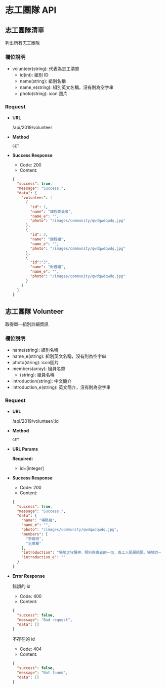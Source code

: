 # 志工團隊 API

## 志工團隊清單

列出所有志工團隊

### 欄位說明

- volunteer(string): 代表為志工清單
    - id(int): 組別 ID
    - name(string): 組別名稱
    - name_e(string): 組別英文名稱，沒有則為空字串
    - photo(string): icon 圖片

### Request

- **URL**

    /api/2019/volunteer

- **Method**

    `GET`

- **Success Response**

  - Code: 200
  - Content:
  ```JSON
  {
    "success": true,
    "message": "Success.",
    "data": {
      "volunteer": [
        {
          "id": 1,
          "name": "議程委員會",
          "name_e": "",
          "photo": "/images/community/qwdqwdqwdq.jpg"
        },
        {
          "id": 2,
          "name": "議程組",
          "name_e": "",
          "photo": "/images/community/qwdqwdqwdq.jpg"
        },
        {
          "id":"3",
          "name": "財務組",
          "name_e": "",
          "photo": "/images/community/qwdqwdqwdq.jpg"
        }
      ]
    }
  }
  ```

## 志工團隊 Volunteer

取得單一組別詳細資訊

### 欄位說明

- name(string): 組別名稱
- name_e(string): 組別英文名稱，沒有則為空字串
- photo(string): icon圖片
- members(array): 組員名單
    - (string): 組員名稱
- introduction(string): 中文簡介
- introduction_e(string): 英文簡介，沒有則為空字串

### Request

- **URL**

  /api/2019/volunteer/:id

- **Method**

  `GET`

- **URL Params**

    **Required:**

    - id=[integer]

- **Success Response**

  - Code: 200
  - Content:
  ```JSON
  {
    "success": true,
    "message": "Success.",
    "data": {
      "name": "場務組",
      "name_e": "",
      "photo": "/images/community/qwdqwdqwdq.jpg",
      "members": [
        "李曉明",
        "王曉華"
      ],
      "introduction": "場地之守護神，照料與會者的一切，為工人把屎把尿。場地的一切柴米油鹽醬醋茶都是我們負責。",
      "introduction_e": ""
    }
  }
  ```

- **Error Response**

  錯誤的 id

  - Code: 400
  - Content:
  ```JSON
  {
    "success": false,
    "message": "Bad request",
    "data": []
  }
  ```

  不存在的 id
  - Code: 404
  - Content:
  ```JSON
  {
    "success": false,
    "message": "Not found",
    "data": []
  }
  ```

